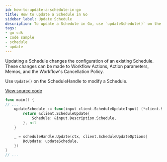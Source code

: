 ```yaml
---
id: how-to-update-a-schedule-in-go
title: How to update a Schedule in Go
sidebar_label: Update Schedule
description: To update a Schedule in Go, use `updateSchedule()` on the ScheduleHandle.
tags:
- go sdk
- code sample
- schedule
- update
---
```


<!-- DO NOT EDIT THIS FILE DIRECTLY.
THIS FILE IS GENERATED from https://github.com/temporalio/documentation-samples-go/blob/tag-fmt/schedule/update/main_dacx.go. -->

Updating a Schedule changes the configuration of an existing Schedule.
These changes can be made to Workflow Actions, Action parameters, Memos, and the Workflow's Cancellation Policy.

Use `Update()` on the ScheduleHandle to modify a Schedule.

<a class="dacx-source-link" href="https://github.com/temporalio/documentation-samples-go/blob/tag-fmt/schedule/update/main_dacx.go">View source code</a>

```go
func main() {
// ...
	updateSchedule := func(input client.ScheduleUpdateInput) (*client.ScheduleUpdate, error) {
		return &client.ScheduleUpdate{
			Schedule: &input.Description.Schedule,
		}, nil
	}

	_ = scheduleHandle.Update(ctx, client.ScheduleUpdateOptions{
		DoUpdate: updateSchedule,
	})
}
// ...
```
